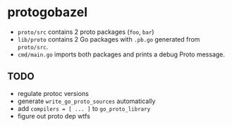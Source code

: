 # protogobazel

* `proto/src` contains 2 proto packages (`foo`, `bar`)
* `lib/proto` contains 2 Go packages with `.pb.go` generated from `proto/src`.
* `cmd/main.go` imports both packages and prints a debug Proto message.

## TODO

* regulate protoc versions
* generate `write_go_proto_sources` automatically
* add `compilers = [ ... ]` to `go_proto_library`
* figure out proto dep wtfs